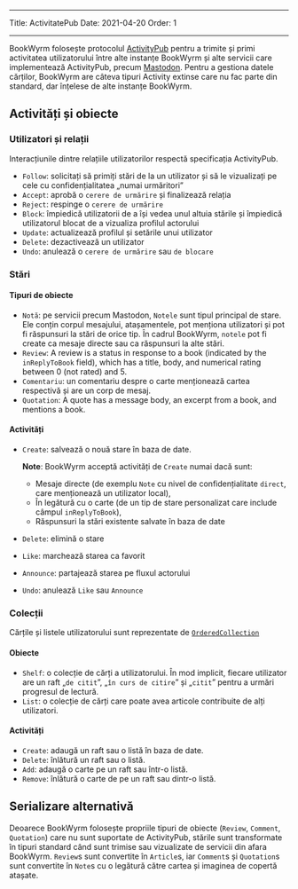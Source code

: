 - - -
Title: ActivitatePub Date: 2021-04-20 Order: 1
- - -

BookWyrm folosește protocolul [ActivityPub](http://activitypub.rocks/) pentru a trimite și primi activitatea utilizatorului între alte instanțe BookWyrm și alte servicii care implementează ActivityPub, precum [Mastodon](https://joinmastodon.org/). Pentru a gestiona datele cărților, BookWyrm are câteva tipuri Activity extinse care nu fac parte din standard, dar înțelese de alte instanțe BookWyrm.

## Activități și obiecte

### Utilizatori și relații
Interacțiunile dintre relațiile utilizatorilor respectă specificația ActivityPub.

- `Follow`: solicitați să primiți stări de la un utilizator și să le vizualizați pe cele cu confidențialitatea „numai urmăritori”
- `Accept`: aprobă o `cerere de urmărire` și finalizează relația
- `Reject`: respinge o `cerere de urmărire`
- `Block`: împiedică utilizatorii de a își vedea unul altuia stările și împiedică utilizatorul blocat de a vizualiza profilul actorului
- `Update`: actualizează profilul și setările unui utilizator
- `Delete`: dezactivează un utilizator
- `Undo`: anulează o `cerere de urmărire` sau `de blocare`

### Stări
#### Tipuri de obiecte

- `Notă`: pe servicii precum Mastodon, `Notele` sunt tipul principal de stare. Ele conțin corpul mesajului, atașamentele, pot menționa utilizatori și pot fi răspunsuri la stări de orice tip. În cadrul BookWyrm, `notele` pot fi create ca mesaje directe sau ca răspunsuri la alte stări.
- `Review`: A review is a status in response to a book (indicated by the `inReplyToBook` field), which has a title, body, and numerical rating between 0 (not rated) and 5.
- `Comentariu`: un comentariu despre o carte menționează cartea respectivă și are un corp de mesaj.
- `Quotation`: A quote has a message body, an excerpt from a book, and mentions a book.


#### Activități

- `Create`: salvează o nouă stare în baza de date.

   **Note**: BookWyrm acceptă activități de `Create` numai dacă sunt:

   - Mesaje directe (de exemplu `Note` cu nivel de confidențialitate `direct`, care menționează un utilizator local),
   - În legătură cu o carte (de un tip de stare personalizat care include câmpul `inReplyToBook`),
   - Răspunsuri la stări existente salvate în baza de date
- `Delete`: elimină o stare
- `Like`: marchează starea ca favorit
- `Announce`: partajează starea pe fluxul actorului
- `Undo`: anulează `Like` sau `Announce`

### Colecții
Cărțile și listele utilizatorului sunt reprezentate de [`OrderedCollection`](https://www.w3.org/TR/activitystreams-vocabulary/#dfn-orderedcollection)

#### Obiecte

- `Shelf`: o colecție de cărți a utilizatorului. În mod implicit, fiecare utilizator are un raft „`de citit`”, „`în curs de citire`” și „`citit`” pentru a urmări progresul de lectură.
- `List`: o colecție de cărți care poate avea articole contribuite de alți utilizatori.

#### Activități

- `Create`: adaugă un raft sau o listă în baza de date.
- `Delete`: înlătură un raft sau o listă.
- `Add`: adaugă o carte pe un raft sau într-o listă.
- `Remove`: înlătură o carte de pe un raft sau dintr-o listă.


## Serializare alternativă
Deoarece BookWyrm folosește propriile tipuri de obiecte (`Review`, `Comment`, `Quotation`) care nu sunt suportate de ActivityPub, stările sunt transformate în tipuri standard când sunt trimise sau vizualizate de servicii din afara BookWyrm. `Review`s sunt convertite în `Article`s, iar `Comment`s și `Quotation`s sunt convertite în `Note`s cu o legătură către cartea și imaginea de copertă atașate.
